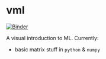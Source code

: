 # vml

[![Binder](http://mybinder.org/badge.svg)](http://mybinder.org/repo/mbforbes/vml)

A visual introduction to ML. Currently:
- basic matrix stuff in `python` & `numpy`
